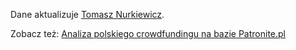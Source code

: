 Dane aktualizuje [Tomasz Nurkiewicz](https://nurkiewicz.com/).

Zobacz też: [Analiza polskiego crowdfundingu na bazie Patronite.pl](https://blog.prokulski.science/2020/08/30/analiza-polskiego-crowdfoundingu-na-bazie-patronite-pl/)
